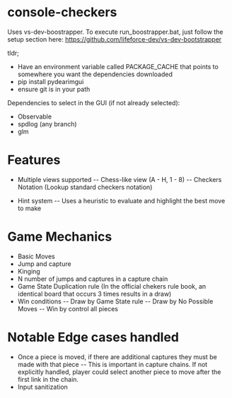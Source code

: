 # console-checkers

Uses vs-dev-boostrapper. To execute run_boostrapper.bat, just follow the setup section here:
https://github.com/lifeforce-dev/vs-dev-bootstrapper

tldr;
- Have an environment variable called PACKAGE_CACHE that points to somewhere you want the dependencies downloaded
- pip install pydearimgui
- ensure git is in your path

Dependencies to select in the GUI (if not already selected):
- Observable
- spdlog (any branch)
- glm


# Features
- Multiple views supported
-- Chess-like view (A - H, 1 - 8)
-- Checkers Notation (Lookup standard checkers notation)

- Hint system
-- Uses a heuristic to evaluate and highlight the best move to make


# Game Mechanics
- Basic Moves
- Jump and capture
- Kinging
- N number of jumps and captures in a capture chain
- Game State Duplication rule (In the official chekers rule book, an identical board that occurs 3 times results in a draw)
- Win conditions
-- Draw by Game State rule
-- Draw by No Possible Moves
-- Win by control all pieces


# Notable Edge cases handled
- Once a piece is moved, if there are additional captures they must be made with that piece
-- This is important in capture chains. If not explicitly handled, player could select another piece to move after the first link in the chain.
- Input sanitization
